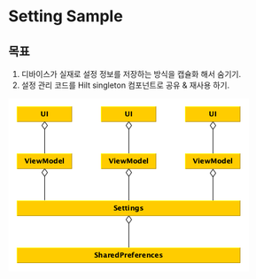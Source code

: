 # Setting Sample

## 목표

1. 디바이스가 실재로 설정 정보를 저장하는 방식을 캡슐화 해서 숨기기.
2. 설정 관리 코드를 Hilt singleton 컴포넌트로 공유 & 재사용 하기.

![아키텍처](docs/files/architecture.png)
